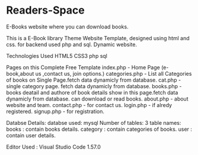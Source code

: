 # Readers-Space
E-Books website where you can download books.

This is a E-Book library Theme Website Template, designed using html and css. for backend used php and sql. Dynamic website.

Technologies Used
HTML5
CSS3
php
sql

Pages on this Complete Free Template
index.php - Home Page (e-book,about us ,contact us, join options.)
categories.php - List all Categories of books on Single Page.fetch data dynamicly from database.
cat.php - single category page. fetch data dynamicly from database.
books.php - books deatail and authore of book details show in this page.fetch data dynamicly from database. can download or read books.
about.php - about website and team. 
contact.php - for contact us.
login.php - if alredy registered.
signup.php - for registration.

Databse Details:
databse used: mysql
Number of tables: 3
table names:
  books : contain books details.
  category : contain categories of books.
  user : contain user details.


Editor Used : Visual Studio Code 1.57.0

